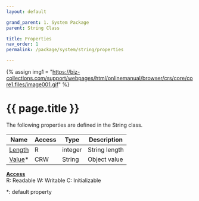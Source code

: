 ```yaml
---
layout: default

grand_parent: 1. System Package
parent: String Class

title: Properties
nav_order: 1
permalink: /package/system/string/properties

---
```

{% assign img1 = "https://biz-collections.com/support/webpages/html/onlinemanual/browser/crs/core/core1.files/image001.gif" %}


# {{ page.title }}

The following properties are defined in the String class.

|Name       | Access | Type   | Description |
|----------	|--------|--------|-------------|
|[Length](/package/system/string/properties/length) | R | integer |String length |
|[Value](/package/system/string/properties/value)* | CRW |String | Object value |

<u><b>Access</b></u><br>
R: Readable
W: Writable
C: Initializable

*: default property
